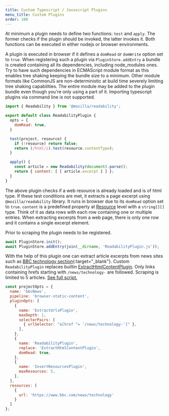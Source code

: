 ```yaml
---
title: Custom Typescript / Javascript Plugins
menu_title: Custom Plugins
order: 100
---
```

At minimum a plugin needs to define two functions: `test` and `apply`. The former checks if the plugin should be invoked, the latter invokes it. Both functions can be executed in either nodejs or browser environments.

A plugin is executed in browser if it defines a `domRead` or `domWrite` option set to `true`. When registering such a plugin via `PluginStore.addEntry` a bundle is created containing all its dependencies, including node_modules ones. Try to have such dependencies in ECMAScript module format as this enables tree shaking keeping the bundle size to a minimum. Other module formats like CommonJS are non-deterministic at build time severely limiting tree shaking capabilities. The entire module may be added to the plugin bundle even though you're only using a part of it. Importing typescript plugins via command line is not supported.

```js
import { Readability } from '@mozilla/readability';

export default class ReadabilityPlugin {
  opts = {
    domRead: true,
  }

  test(project, resource) {
    if (!resource) return false;
    return (/html/i).test(resource.contentType);
  }

  apply() {
    const article = new Readability(document).parse();
    return { content: [ [ article.excerpt ] ] };
  }
}
```
The above plugin checks if a web resource is already loaded and is of html type. If these test conditions are met, it extracts a page excerpt using `@mozilla/readability` library. It runs in browser due to its `domRead` option set to `true`. `content` is a predefined property at [Resource](storage.html) level with a `string[][]` type. Think of it as data rows with each row containing one or multiple entries. When extracting excerpts from a web page, there is only one row and it contains a single excerpt element.

Prior to scraping the plugin needs to be registered.
```js
await PluginStore.init();
await PluginStore.addEntry(join(__dirname, 'ReadabilityPlugin.js'));
```

With the help of this plugin one can extract article excerpts from news sites such as [BBC technology section](https://www.bbc.com/news/technology){:target="_blank"}. Custom `ReadabilityPlugin` replaces builtin [ExtractHtmlContentPlugin](plugins.html#extract-html-content-plugin). Only links containing hrefs starting with `/news/technology-` are followed. Scraping is limited to 5 articles. [See full script.](https://github.com/get-set-fetch/scraper/blob/main/examples/article-excerpts/article-excerpts.ts)
```js
const projectOpts = {
  name: 'bbcNews',
  pipeline: 'browser-static-content',
  pluginOpts: [
    {
      name: 'ExtractUrlsPlugin',
      maxDepth: 1,
      selectorPairs: [
        { urlSelector: "a[href ^= '/news/technology-']" },
      ],
    },
    {
      name: 'ReadabilityPlugin',
      replace: 'ExtractHtmlContentPlugin',
      domRead: true,
    },
    {
      name: 'InsertResourcesPlugin',
      maxResources: 5,
    },
  ],
  resources: [
    {
      url: 'https://www.bbc.com/news/technology'
    }
  ]
};
```